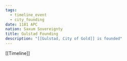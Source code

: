 ```yaml
---
tags:
  - timeline_event
  - city_founding
date: 1181 APC
nation: Saxum Sovereignty
title: Gulstad Founding
description: "[[Gulstad, City of Gold]] is founded"
---
```

[[Timeline]]